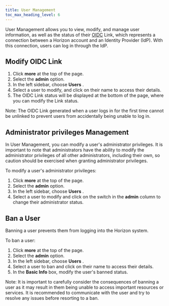 ```yaml
---
title: User Management
toc_max_heading_level: 6
---
```


User Management allows you to view, modify, and manage user information, as well as the status of their [OIDC](https://openid.net/connect/) Link, which represents a connection between a Horizon account and an Identity Provider (IdP). With this connection, users can log in through the IdP.

## Modify OIDC Link

1. Click **more** at the top of the page.
2. Select the **admin** option.
3. In the left sidebar, choose **Users** .
4. Select a user to modify, and click on their name to access their details.
5. The OIDC Link status will be displayed at the bottom of the page, where you can modify the Link status.

Note: The OIDC Link generated when a user logs in for the first time cannot be unlinked to prevent users from accidentally being unable to log in.

## Administrator privileges Management

In User Management, you can modify a user's administrator privileges. It is important to note that administrators have the ability to modify the administrator privileges of all other administrators, including their own, so caution should be exercised when granting administrator privileges.

To modify a user's administrator privileges:

1. Click **more** at the top of the page.
2. Select the **admin** option.
3. In the left sidebar, choose  **Users** .
4. Select a user to modify and click on the switch in the **admin** column to change their administrator status.

## Ban a User

Banning a user prevents them from logging into the Horizon system.

To ban a user:

1. Click **more** at the top of the page.
2. Select the **admin** option.
3. In the left sidebar, choose  **Users** .
4. Select a user to ban and click on their name to access their details.
5. In the **Basic Info** box, modify the user's banned status.

Note: It is important to carefully consider the consequences of banning a user as it may result in them being unable to access important resources or services. It is recommended to communicate with the user and try to resolve any issues before resorting to a ban.
